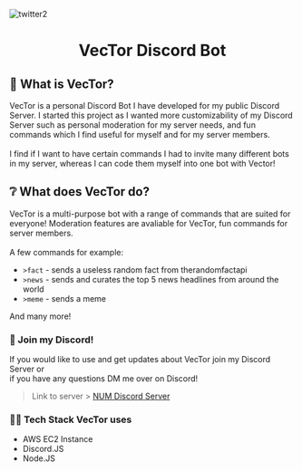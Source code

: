
![twitter2](https://user-images.githubusercontent.com/51129378/162713328-e9606dc8-293c-4de9-8124-3c69b6717ff7.png)
<h1 align="center">VecTor Discord Bot</h1>

## 🤖 What is VecTor?
VecTor is a personal Discord Bot I have developed for my public Discord Server. I started this project as I wanted more customizability of my Discord Server such as personal moderation for my server needs, and fun commands which I find useful for myself and for my server members. 
<br>
<br> I find if I want to have certain commands I had to invite many different bots in my server, whereas I can code them myself into one bot with Vector!

## ❔ What does VecTor do?
VecTor is a multi-purpose bot with a range of commands that are suited for everyone! Moderation features are avaliable for VecTor, fun commands for server members.
<br>
<br>
A few commands for example:<br>
 - `>fact` - sends a useless random fact from therandomfactapi
-  `>news` - sends and curates the top 5 news headlines from around the world
-  `>meme` - sends a meme 

And many more!

### 🔗 Join my Discord!
If you would like to use and get updates about VecTor join my Discord Server or <br> if you have any questions DM me over on Discord!
 > Link to server > [NUM Discord Server](https://discord.gg/gFY6uHQPNB)

### 👨‍💻 Tech Stack VecTor uses
- AWS EC2 Instance
- Discord.JS 
- Node.JS
